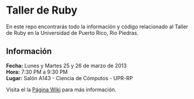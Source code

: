 # Taller de Ruby

En este repo encontrarás todo la información y código relacionado al Taller de Ruby en la Universidad de Puerto Rico,
Rio Piedras.

## Información

**Fecha:** Lunes y Martes 25 y 26 de marzo de 2013  
**Hora:** 7:30 PM a 9:30 PM  
**Lugar:** Salón A143 - Ciencia de Cómputos - UPR-RP

Visita el la [Página Wiki](https://github.com/riveralabs/ruby-taller/wiki) para más información.
